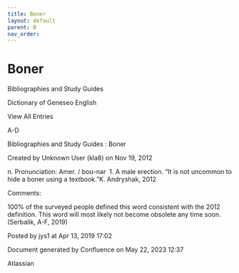```yaml
---
title: Boner
layout: default
parent: B
nav_order:
---
```


# Boner

Bibliographies and Study Guides

Dictionary of Geneseo English

View All Entries

A-D

Bibliographies and Study Guides : Boner

Created by  Unknown User (kla8) on Nov 19, 2012

n. Pronunciation: Amer. / boʊ-nər  1. A male erection. “It is not uncommon to hide a boner using a textbook.”K. Andryshak, 2012

Comments:

100% of the surveyed people defined this word consistent with the 2012 definition. This word will most likely not become obsolete any time soon. (Serbalik, A-F, 2019)

Posted by jys1 at Apr 13, 2019 17:02

Document generated by Confluence on May 22, 2023 12:37

Atlassian
